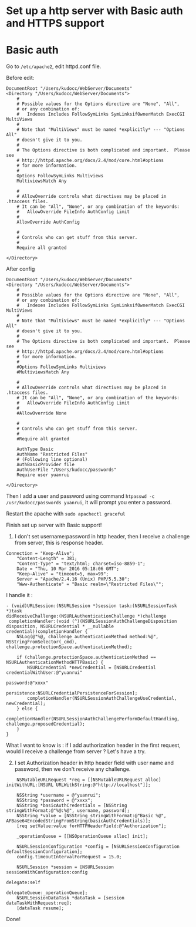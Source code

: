 # Set up a http server with Basic auth and HTTPS support

# Basic auth

Go to `/etc/apache2`, edit httpd.conf file.

Before edit:

```
DocumentRoot "/Users/kudocc/WebServer/Documents"
<Directory "/Users/kudocc/WebServer/Documents">
    #
    # Possible values for the Options directive are "None", "All",
    # or any combination of:
    #   Indexes Includes FollowSymLinks SymLinksifOwnerMatch ExecCGI MultiViews
    #
    # Note that "MultiViews" must be named *explicitly* --- "Options All"
    # doesn't give it to you.
    #
    # The Options directive is both complicated and important.  Please see
    # http://httpd.apache.org/docs/2.4/mod/core.html#options
    # for more information.
    #
    Options FollowSymLinks Multiviews
    MultiviewsMatch Any

    #
    # AllowOverride controls what directives may be placed in .htaccess files.
    # It can be "All", "None", or any combination of the keywords:
    #   AllowOverride FileInfo AuthConfig Limit
    #
    AllowOverride AuthConfig

    #
    # Controls who can get stuff from this server.
    #
    Require all granted

</Directory>
```

After config

```
DocumentRoot "/Users/kudocc/WebServer/Documents"
<Directory "/Users/kudocc/WebServer/Documents">
    #
    # Possible values for the Options directive are "None", "All",
    # or any combination of:
    #   Indexes Includes FollowSymLinks SymLinksifOwnerMatch ExecCGI MultiViews
    #
    # Note that "MultiViews" must be named *explicitly* --- "Options All"
    # doesn't give it to you.
    #
    # The Options directive is both complicated and important.  Please see
    # http://httpd.apache.org/docs/2.4/mod/core.html#options
    # for more information.
    #
    #Options FollowSymLinks Multiviews
    #MultiviewsMatch Any

    #
    # AllowOverride controls what directives may be placed in .htaccess files.
    # It can be "All", "None", or any combination of the keywords:
    #   AllowOverride FileInfo AuthConfig Limit
    #
    #AllowOverride None

    #
    # Controls who can get stuff from this server.
    #
    #Require all granted

    AuthType Basic
    AuthName "Restricted Files"
    # (Following line optional)
    AuthBasicProvider file
    AuthUserFile "/Users/kudocc/passwords"
    Require user yuanrui

</Directory>
```

Then I add a user and password using command `htpasswd -c /usr/kudocc/passwords yuanrui`, it will prompt you enter a password.

Restart the apache with `sudo apachectl graceful`

Finish set up server with Basic support!

1. I don't set username:password in http header, then I receive a challenge from server, this is response header.

```
Connection = "Keep-Alive";
    "Content-Length" = 381;
    "Content-Type" = "text/html; charset=iso-8859-1";
    Date = "Thu, 10 Mar 2016 05:18:06 GMT";
    "Keep-Alive" = "timeout=5, max=99";
    Server = "Apache/2.4.16 (Unix) PHP/5.5.30";
    "Www-Authenticate" = "Basic realm=\"Restricted Files\"";
```

I handle it :

```
- (void)URLSession:(NSURLSession *)session task:(NSURLSessionTask *)task
didReceiveChallenge:(NSURLAuthenticationChallenge *)challenge
 completionHandler:(void (^)(NSURLSessionAuthChallengeDisposition disposition, NSURLCredential * __nullable credential))completionHandler {
    NSLog(@"%@, challenge authenticationMethod method:%@", NSStringFromSelector(_cmd), challenge.protectionSpace.authenticationMethod);
    
    if (challenge.protectionSpace.authenticationMethod == NSURLAuthenticationMethodHTTPBasic) {
        NSURLCredential *newCredential = [NSURLCredential credentialWithUser:@"yuanrui"
                                                                    password:@"xxxx"
                                                                 persistence:NSURLCredentialPersistenceForSession];
        completionHandler(NSURLSessionAuthChallengeUseCredential, newCredential);
    } else {
        completionHandler(NSURLSessionAuthChallengePerformDefaultHandling, challenge.proposedCredential);
    }
}
```

What I want to know is : if I add authorization header in the first request, would I receive a challenge from server ? Let's have a try.

2. I set Authorization header in http header field with user name and password, then we don't receive any challenge.

```
    NSMutableURLRequest *req = [[NSMutableURLRequest alloc] initWithURL:[NSURL URLWithString:@"http://localhost"]];
    
    NSString *username = @"yuanrui";
    NSString *password = @"xxxx";
    NSString *basicAuthCredentials = [NSString stringWithFormat:@"%@:%@", username, password];
    NSString *value = [NSString stringWithFormat:@"Basic %@", AFBase64EncodedStringFromString(basicAuthCredentials)];
    [req setValue:value forHTTPHeaderField:@"Authorization"];
    
    _operationQueue = [[NSOperationQueue alloc] init];

    NSURLSessionConfiguration *config = [NSURLSessionConfiguration defaultSessionConfiguration];
    config.timeoutIntervalForRequest = 15.0;
    
    NSURLSession *session = [NSURLSession sessionWithConfiguration:config
                                                          delegate:self
                                                     delegateQueue:_operationQueue];
    NSURLSessionDataTask *dataTask = [session dataTaskWithRequest:req];
    [dataTask resume];
```

Done!

